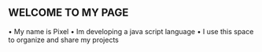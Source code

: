 ## WELCOME TO MY PAGE

• My name is Pixel
• Im developing a java script language
• I use this space to organize and share my projects
